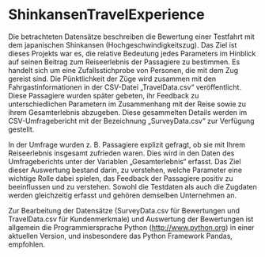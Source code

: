# ShinkansenTravelExperience

Die betrachteten Datensätze beschreiben die Bewertung einer Testfahrt mit dem japanischen Shinkansen (Hochgeschwindigkeitszug). Das Ziel ist dieses Projekts war es, die relative Bedeutung jedes Parameters im Hinblick auf seinen Beitrag zum Reiseerlebnis der Passagiere zu bestimmen. Es handelt sich um eine Zufallsstichprobe von Personen, die mit dem Zug gereist sind. Die Pünktlichkeit der Züge wird zusammen mit den Fahrgastinformationen in der CSV-Datei „TravelData.csv“ veröffentlicht. Diese Passagiere wurden später gebeten, ihr Feedback zu unterschiedlichen Parametern im Zusammenhang mit der Reise sowie zu ihrem Gesamterlebnis abzugeben. Diese gesammelten Details werden im CSV-Umfragebericht mit der Bezeichnung „SurveyData.csv“ zur Verfügung gestellt.

In der Umfrage wurden z. B. Passagiere explizit gefragt, ob sie mit Ihrem Reiseerlebnis insgesamt zufrieden waren. Dies wird in den Daten des Umfrageberichts unter der Variablen „Gesamterlebnis“ erfasst. Das Ziel dieser Auswertung bestand darin, zu verstehen, welche Parameter eine wichtige Rolle dabei spielen, das Feedback der Passagiere positiv zu beeinflussen und zu verstehen. Sowohl die Testdaten als auch die Zugdaten werden gleichzeitig erfasst und gehören demselben Unternehmen an.

Zur Bearbeitung der Datensätze (SurveyData.csv für Bewertungen und TravelData.csv für Kundenmerkmale) und Auswertung der Bewertungen ist allgemein die Programmiersprache Python (http://www.python.org) in einer aktuellen Version, und insbesondere das Python Framework Pandas, empfohlen.

